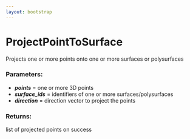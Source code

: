 ```yaml
---
layout: bootstrap
---
```


# ProjectPointToSurface

Projects one or more points onto one or more surfaces or polysurfaces
        

### Parameters:

- ***points*** = one or more 3D points
- ***surface_ids*** = identifiers of one or more surfaces/polysurfaces
- ***direction*** = direction vector to project the points
        

### Returns:


list of projected points on success
        

